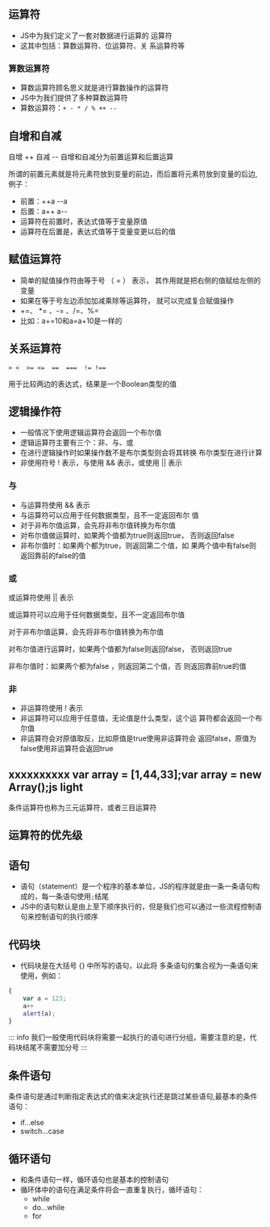 ## 运算符 

- JS中为我们定义了一套对数据进行运算的 运算符
- 这其中包括：算数运算符、位运算符、关 系运算符等

### 算数运算符

- 算数运算符顾名思义就是进行算数操作的运算符
-  JS中为我们提供了多种算数运算符
- 算数运算符：`+ - * / % ++ --`

## 自增和自减

自增 ++ 自减 --  自增和自减分为前置运算和后置运算

所谓的前置元素就是将元素符放到变量的前边，而后置将元素符放到变量的后边,例子： 

- 前置：++a  --a
- 后置：a++ a--
- 运算符在前置时，表达式值等于变量原值
- 运算符在后置是，表达式值等于变量变更以后的值

## 赋值运算符 

- 简单的赋值操作符由等于号 （ = ） 表示， 其作用就是把右侧的值赋给左侧的变量
- 如果在等于号左边添加加减乘除等运算符， 就可以完成复合赋值操作
-  +=、 *= 、-= 、/=、%= 
- 比如：a+=10和a=a+10是一样的

## 关系运算符 

`> <  >= <=  ==  ===  != !== `

用于比较两边的表达式，结果是一个Boolean类型的值

## 逻辑操作符 

- 一般情况下使用逻辑运算符会返回一个布尔值
- 逻辑运算符主要有三个：非、与、或
- 在进行逻辑操作时如果操作数不是布尔类型则会将其转换 布尔类型在进行计算
- 非使用符号 ! 表示，与使用 && 表示，或使用 || 表示

### 与 

- 与运算符使用 && 表示
- 与运算符可以应用于任何数据类型，且不一定返回布尔 值
- 对于非布尔值运算，会先将非布尔值转换为布尔值
- 对布尔值做运算时，如果两个值都为true则返回true， 否则返回false
- 非布尔值时：如果两个都为true，则返回第二个值，如 果两个值中有false则返回靠前的false的值

### 或 

或运算符使用 || 表示

或运算符可以应用于任何数据类型，且不一定返回布尔值

对于非布尔值运算，会先将非布尔值转换为布尔值

 对布尔值进行运算时，如果两个值都为false则返回false， 否则返回true

非布尔值时：如果两个都为false ，则返回第二个值，否 则返回靠前true的值

### 非 

- 非运算符使用 ! 表示
- 非运算符可以应用于任意值，无论值是什么类型，这个运 算符都会返回一个布尔值
-  非运算符会对原值取反，比如原值是true使用非运算符会 返回false，原值为false使用非运算符会返回true

## xxxxxxxxxx var array = [1,44,33];var array = new Array();js light

条件运算符也称为三元运算符，或者三目运算符

## 运算符的优先级

## 语句

- 语句（statement）是一个程序的基本单位，JS的程序就是由一条一条语句构成的，每一条语句使用`;`结尾
- JS中的语句默认是由上至下顺序执行的，但是我们也可以通过一些流程控制语句来控制语句的执行顺序

## 代码块 

- 代码块是在大括号 {} 中所写的语句，以此将 多条语句的集合视为一条语句来使用，例如：

```js light
{
    var a = 123;
    a++
    alert(a);
}
```

::: info
我们一般使用代码块将需要一起执行的语句进行分组，需要注意的是，代码块结尾不需要加分号
:::

## 条件语句 

条件语句是通过判断指定表达式的值来决定执行还是跳过某些语句,最基本的条件语句：

- if...else
- switch...case

## 循环语句

- 和条件语句一样，循环语句也是基本的控制语句
- 循环体中的语句在满足条件将会一直重复执行，循环语句：
  - while
  - do...while
  - for